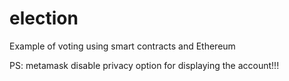 # election

Example of voting using smart contracts and Ethereum

PS: metamask disable privacy option for displaying the account!!!
